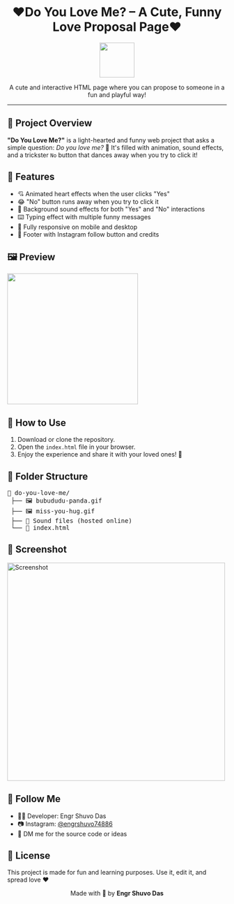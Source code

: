 <!-- README.md -->

<h1 align="center">❤️Do You Love Me? – A Cute, Funny Love Proposal Page❤️</h1>

<p align="center">
  <img src="https://cdn-icons-png.flaticon.com/512/2589/2589175.png" width="80" />
</p>

<p align="center">
  A cute and interactive HTML page where you can propose to someone in a fun and playful way!
</p>

<hr>

<h2>🎯 Project Overview</h2>

<p>
  <strong>"Do You Love Me?"</strong> is a light-hearted and funny web project that asks a simple question: <em>Do you love me?</em> 💌  
  It's filled with animation, sound effects, and a trickster <code>No</code> button that dances away when you try to click it!
</p>

<h2>📱 Features</h2>

<ul>
  <li>💘 Animated heart effects when the user clicks "Yes"</li>
  <li>😂 "No" button runs away when you try to click it</li>
  <li>🎵 Background sound effects for both "Yes" and "No" interactions</li>
  <li>⌨️ Typing effect with multiple funny messages</li>
  <li>📱 Fully responsive on mobile and desktop</li>
  <li>🔗 Footer with Instagram follow button and credits</li>
</ul>

<h2>🖼️ Preview</h2>

<p>
  <img src="https://media.giphy.com/media/v1.Y2lkPTc5MGI3NjExN2s3cTd0MWw1b2YwbzZpYzhmdnN2djBpMTNjMmF1dWQ4cHgxdTgyNCZlcD12MV9naWZzX3NlYXJjaCZjdD1n/26gsjCZpPolPr3sBy/giphy.gif" width="300" />
</p>

<h2>🚀 How to Use</h2>

<ol>
  <li>Download or clone the repository.</li>
  <li>Open the <code>index.html</code> file in your browser.</li>
  <li>Enjoy the experience and share it with your loved ones! 💞</li>
</ol>

<h2>📂 Folder Structure</h2>

<pre>
📁 do-you-love-me/
 ├── 🖼️ bubududu-panda.gif
 ├── 🖼️ miss-you-hug.gif
 ├── 🎵 Sound files (hosted online)
 └── 📄 index.html
</pre>

<h2>📸 Screenshot</h2>

<p>
  <img src="https://i.imgur.com/BuSScTp.png" width="500" alt="Screenshot">
</p>

<h2>🔗 Follow Me</h2>

<ul>
  <li>👨‍💻 Developer: Engr Shuvo Das</li>
  <li>📷 Instagram: <a href="https://www.instagram.com/engrshuvo74886/" target="_blank">@engrshuvo74886</a></li>
  <li>💬 DM me for the source code or ideas</li>
</ul>

<h2>📜 License</h2>

<p>This project is made for fun and learning purposes. Use it, edit it, and spread love ❤️</p>

<p align="center">
  Made with 💖 by <strong>Engr Shuvo Das</strong>
</p>
